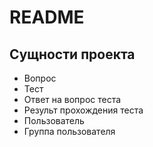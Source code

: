 # README

## Сущности проекта

* Вопрос
* Тест
* Ответ на вопрос теста
* Результ прохождения теста
* Пользователь
* Группа пользователя
